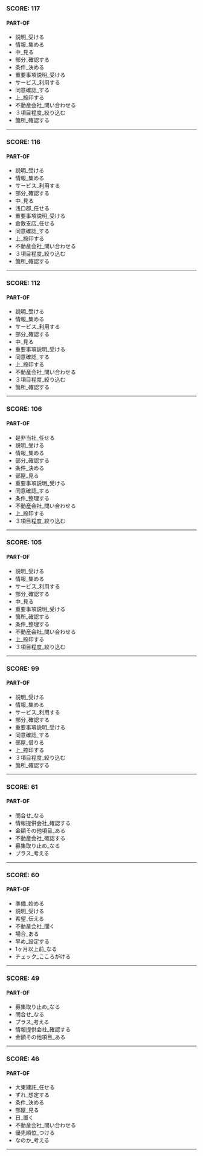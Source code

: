 
### SCORE: 117
#### PART-OF

- 説明_受ける 
- 情報_集める 
- 中_見る 
- 部分_確認する 
- 条件_決める 
- 重要事項説明_受ける 
- サービス_利用する 
- 同意確認_する 
- 上_捺印する 
- 不動産会社_問い合わせる 
- ３項目程度_絞り込む 
- 箇所_確認する 

----------

### SCORE: 116
#### PART-OF

- 説明_受ける 
- 情報_集める 
- サービス_利用する 
- 部分_確認する 
- 中_見る 
- 浅口郡_任せる 
- 重要事項説明_受ける 
- 倉敷支店_任せる 
- 同意確認_する 
- 上_捺印する 
- 不動産会社_問い合わせる 
- ３項目程度_絞り込む 
- 箇所_確認する 

----------

### SCORE: 112
#### PART-OF

- 説明_受ける 
- 情報_集める 
- サービス_利用する 
- 部分_確認する 
- 中_見る 
- 重要事項説明_受ける 
- 同意確認_する 
- 上_捺印する 
- 不動産会社_問い合わせる 
- ３項目程度_絞り込む 
- 箇所_確認する 

----------

### SCORE: 106
#### PART-OF

- 是非当社_任せる 
- 説明_受ける 
- 情報_集める 
- 部分_確認する 
- 条件_決める 
- 部屋_見る 
- 重要事項説明_受ける 
- 同意確認_する 
- 条件_整理する 
- 不動産会社_問い合わせる 
- 上_捺印する 
- ３項目程度_絞り込む 

----------

### SCORE: 105
#### PART-OF

- 説明_受ける 
- 情報_集める 
- サービス_利用する 
- 部分_確認する 
- 中_見る 
- 重要事項説明_受ける 
- 箇所_確認する 
- 条件_整理する 
- 不動産会社_問い合わせる 
- 上_捺印する 
- ３項目程度_絞り込む 

----------

### SCORE: 99
#### PART-OF

- 説明_受ける 
- 情報_集める 
- サービス_利用する 
- 部分_確認する 
- 重要事項説明_受ける 
- 同意確認_する 
- 部屋_借りる 
- 上_捺印する 
- ３項目程度_絞り込む 
- 箇所_確認する 

----------

### SCORE: 61
#### PART-OF

- 問合せ_なる 
- 情報提供会社_確認する 
- 金額その他項目_ある 
- 不動産会社_確認する 
- 募集取り止め_なる 
- プラス_考える 

----------

### SCORE: 60
#### PART-OF

- 準備_始める 
- 説明_受ける 
- 希望_伝える 
- 不動産会社_聞く 
- 場合_ある 
- 早め_設定する 
- 1ヶ月以上前_なる 
- チェック_こころがける 

----------

### SCORE: 49
#### PART-OF

- 募集取り止め_なる 
- 問合せ_なる 
- プラス_考える 
- 情報提供会社_確認する 
- 金額その他項目_ある 

----------

### SCORE: 46
#### PART-OF

- 大東建託_任せる 
- ずれ_想定する 
- 条件_決める 
- 部屋_見る 
- 日_置く 
- 不動産会社_問い合わせる 
- 優先順位_つける 
- なのか_考える 

----------

